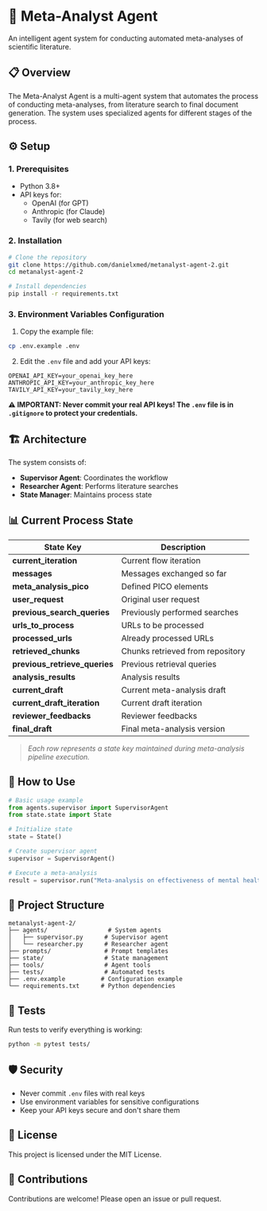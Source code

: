 # 🤖 Meta-Analyst Agent

An intelligent agent system for conducting automated meta-analyses of scientific literature.

## 📋 Overview

The Meta-Analyst Agent is a multi-agent system that automates the process of conducting meta-analyses, from literature search to final document generation. The system uses specialized agents for different stages of the process.

## ⚙️ Setup

### 1. Prerequisites

- Python 3.8+
- API keys for:
  - OpenAI (for GPT)
  - Anthropic (for Claude)
  - Tavily (for web search)

### 2. Installation

```bash
# Clone the repository
git clone https://github.com/danielxmed/metanalyst-agent-2.git
cd metanalyst-agent-2

# Install dependencies
pip install -r requirements.txt
```

### 3. Environment Variables Configuration

1. Copy the example file:
```bash
cp .env.example .env
```

2. Edit the `.env` file and add your API keys:
```env
OPENAI_API_KEY=your_openai_key_here
ANTHROPIC_API_KEY=your_anthropic_key_here
TAVILY_API_KEY=your_tavily_key_here
```

**⚠️ IMPORTANT: Never commit your real API keys! The `.env` file is in `.gitignore` to protect your credentials.**

## 🏗️ Architecture

The system consists of:

- **Supervisor Agent**: Coordinates the workflow
- **Researcher Agent**: Performs literature searches
- **State Manager**: Maintains process state

## 📊 Current Process State

| State Key                      | Description                                    |
|------------------------------- |------------------------------------------------|
| **current_iteration**          | Current flow iteration                         |
| **messages**                   | Messages exchanged so far                      |
| **meta_analysis_pico**         | Defined PICO elements                          |
| **user_request**               | Original user request                          |
| **previous_search_queries**    | Previously performed searches                  |
| **urls_to_process**            | URLs to be processed                           |
| **processed_urls**             | Already processed URLs                         |
| **retrieved_chunks**           | Chunks retrieved from repository               |
| **previous_retrieve_queries**  | Previous retrieval queries                     |
| **analysis_results**           | Analysis results                               |
| **current_draft**              | Current meta-analysis draft                    |
| **current_draft_iteration**    | Current draft iteration                        |
| **reviewer_feedbacks**         | Reviewer feedbacks                             |
| **final_draft**                | Final meta-analysis version                    |

> _Each row represents a state key maintained during meta-analysis pipeline execution._

## 🚀 How to Use

```python
# Basic usage example
from agents.supervisor import SupervisorAgent
from state.state import State

# Initialize state
state = State()

# Create supervisor agent
supervisor = SupervisorAgent()

# Execute a meta-analysis
result = supervisor.run("Meta-analysis on effectiveness of mental health interventions")
```

## 📁 Project Structure

```
metanalyst-agent-2/
├── agents/                 # System agents
│   ├── supervisor.py      # Supervisor agent
│   └── researcher.py      # Researcher agent
├── prompts/               # Prompt templates
├── state/                 # State management
├── tools/                 # Agent tools
├── tests/                 # Automated tests
├── .env.example          # Configuration example
└── requirements.txt      # Python dependencies
```

## 🧪 Tests

Run tests to verify everything is working:

```bash
python -m pytest tests/
```

## 🛡️ Security

- Never commit `.env` files with real keys
- Use environment variables for sensitive configurations
- Keep your API keys secure and don't share them

## 📄 License

This project is licensed under the MIT License.

## 🤝 Contributions

Contributions are welcome! Please open an issue or pull request.
